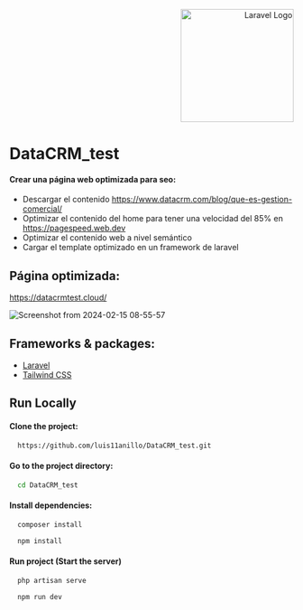<p align="right"><a href="https://laravel.com" target="_blank"><img src="https://raw.githubusercontent.com/laravel/art/master/logo-lockup/5%20SVG/2%20CMYK/1%20Full%20Color/laravel-logolockup-cmyk-red.svg" width="200" alt="Laravel Logo"></a></p>

# DataCRM_test

#### Crear una página web optimizada para seo:
- Descargar el contenido https://www.datacrm.com/blog/que-es-gestion-comercial/
- Optimizar el contenido del home para tener una velocidad del 85% en https://pagespeed.web.dev
- Optimizar el contenido web a nivel semántico
- Cargar el template optimizado en un framework de laravel

## Página optimizada:
https://datacrmtest.cloud/

![Screenshot from 2024-02-15 08-55-57](https://github.com/luis11anillo/DataCRM_test/assets/76981798/694d6cff-31f9-486a-9317-b0e798dd7fac)

## Frameworks & packages:

 - [Laravel](https://laravel.com/docs/10.x)
 - [Tailwind CSS](https://tailwindcss.com/docs/installation)


## Run Locally

#### Clone the project:

```bash
  https://github.com/luis11anillo/DataCRM_test.git
```

#### Go to the project directory:

```bash
  cd DataCRM_test
```

#### Install dependencies:

```bash
  composer install
```
```bash
  npm install
```

#### Run project (Start the server)
```bash
  php artisan serve
```
```bash
  npm run dev
```
